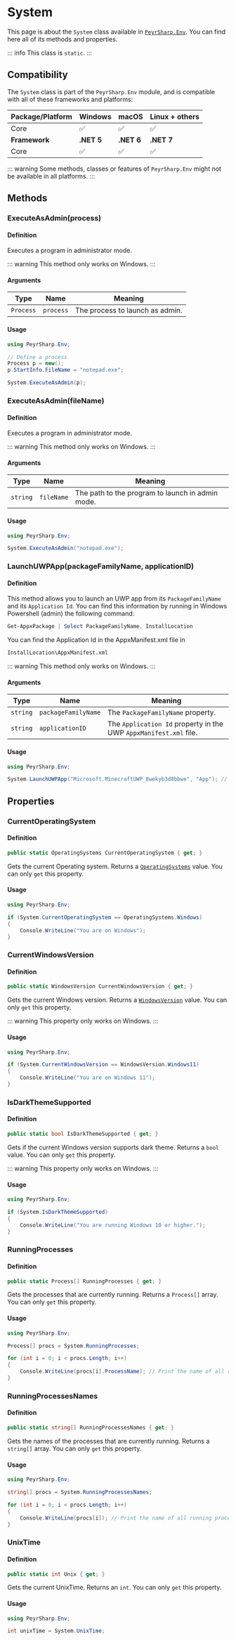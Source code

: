 # System
This page is about the `System` class available in [`PeyrSharp.Env`](/env.md).
You can find here all of its methods and properties.

::: info
This class is `static`.
:::

## Compatibility

The `System` class is part of the `PeyrSharp.Env` module, and is compatible with all of these frameworks and platforms:

| Package/Platform 	| Windows 	| macOS 	| Linux + others 	|
|------------------	|---------	|-------	|----------------	|
| Core            	| ✅       	| ✅     	| ✅              	|
| **Framework**         | **.NET 5** | **.NET 6**  | **.NET 7** |
| Core            	| ✅       	| ✅     	| ✅              	|

::: warning
Some methods, classes or features of `PeyrSharp.Env` might not be available in all platforms.
:::

## Methods
### ExecuteAsAdmin(process)
#### Definition

Executes a program in administrator mode.

::: warning
This method only works on Windows.
:::

#### Arguments

| Type      	| Name      	| Meaning                         	|
|-----------	|-----------	|---------------------------------	|
| `Process` 	| `process` 	| The process to launch as admin. 	|

#### Usage

~~~ c#
using PeyrSharp.Env;

// Define a process
Process p = new();
p.StartInfo.FileName = "notepad.exe";

System.ExecuteAsAdmin(p);
~~~

### ExecuteAsAdmin(fileName)
#### Definition

Executes a program in administrator mode.

::: warning
This method only works on Windows.
:::

#### Arguments

| Type      	| Name      	| Meaning                         	|
|-----------	|-----------	|---------------------------------	|
| `string`   	| `fileName` 	| The path to the program to launch in admin mode. 	|

#### Usage

~~~ c#
using PeyrSharp.Env;

System.ExecuteAsAdmin("notepad.exe");
~~~

### LaunchUWPApp(packageFamilyName, applicationID)
#### Definition
This method allows you to launch an UWP app from its `PackageFamilyName` and its `Application Id`. You can find this information by running in Windows Powershell (admin) the following command:

~~~ powershell
Get-AppxPackage | Select PackageFamilyName, InstallLocation
~~~

You can find the Application Id in the AppxManifest.xml file in

~~~ txt
InstallLocation\AppxManifest.xml
~~~

::: warning
This method only works on Windows.
:::

#### Arguments

| Type     	| Name                	| Meaning                                                           	|
|----------	|---------------------	|-------------------------------------------------------------------	|
| `string` 	| `packageFamilyName` 	| The `PackageFamilyName` property.                                 	|
| `string` 	| `applicationID`     	| The `Application Id` property in the UWP `AppxManifest.xml` file. 	|

#### Usage

~~~ c#
using PeyrSharp.Env;

System.LaunchUWPApp("Microsoft.MinecraftUWP_8wekyb3d8bbwe", "App"); // Launch Minecraft UWP
~~~

## Properties
### CurrentOperatingSystem
#### Definition

~~~ c#
public static OperatingSystems CurrentOperatingSystem { get; }
~~~

Gets the current Operating system. Returns a [`OperatingSystems`](/enumerations.md#operatingsystems) value. You can only `get` this property.

#### Usage

~~~ c#
using PeyrSharp.Env;

if (System.CurrentOperatingSystem == OperatingSystems.Windows)
{
    Console.WriteLine("You are on Windows");
}
~~~

### CurrentWindowsVersion
#### Definition

~~~ c#
public static WindowsVersion CurrentWindowsVersion { get; }
~~~

Gets the current Windows version. Returns a [`WindowsVersion`](/enumerations.md#windowsversion) value. You can only `get` this property.

::: warning
This property only works on Windows.
:::

#### Usage

~~~ c#
using PeyrSharp.Env;

if (System.CurrentWindowsVersion == WindowsVersion.Windows11)
{
    Console.WriteLine("You are on Windows 11");
}
~~~

### IsDarkThemeSupported
#### Definition

~~~ c#
public static bool IsDarkThemeSupported { get; }
~~~

Gets if the current Windows version supports dark theme. Returns a `bool` value. You can only `get` this property.

::: warning
This property only works on Windows.
:::

#### Usage

~~~ c#
using PeyrSharp.Env;

if (System.IsDarkThemeSupported)
{
    Console.WriteLine("You are running Windows 10 or higher.");
}
~~~

### RunningProcesses 
#### Definition

~~~ c#
public static Process[] RunningProcesses { get; }
~~~

Gets the processes that are currently running. Returns a `Process[]` array. You can only `get` this property.

#### Usage

~~~ c#
using PeyrSharp.Env;

Process[] procs = System.RunningProcesses;

for (int i = 0; i < procs.Length; i++)
{
    Console.WriteLine(procs[i].ProcessName); // Print the name of all running processes
}
~~~

### RunningProcessesNames
#### Definition

~~~ c#
public static string[] RunningProcessesNames { get; }
~~~

Gets the names of the processes that are currently running. Returns a `string[]` array. You can only `get` this property.

#### Usage

~~~ c#
using PeyrSharp.Env;

string[] procs = System.RunningProcessesNames;

for (int i = 0; i < procs.Length; i++)
{
    Console.WriteLine(procs[i]); // Print the name of all running processes
}
~~~

### UnixTime
#### Definition

~~~ c#
public static int Unix { get; }
~~~

Gets the current UnixTime. Returns an `int`. You can only `get` this property.

#### Usage

~~~ c#
using PeyrSharp.Env;

int unixTime = System.UnixTime;
~~~